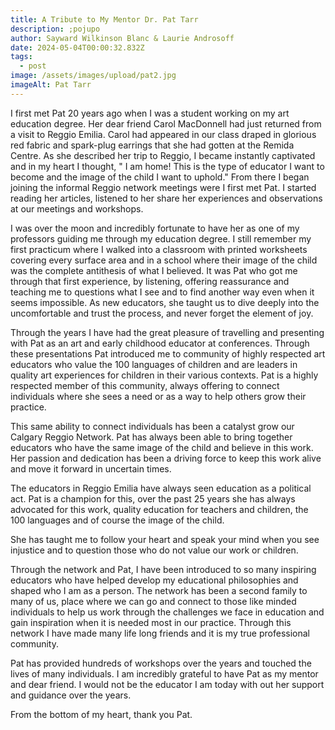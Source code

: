 ```yaml
---
title: A Tribute to My Mentor Dr. Pat Tarr
description: ;pojupo
author: Sayward Wilkinson Blanc & Laurie Androsoff
date: 2024-05-04T00:00:32.832Z
tags:
  - post
image: /assets/images/upload/pat2.jpg
imageAlt: Pat Tarr
---
```

I first met Pat 20 years ago when I was a student working on my art education degree. Her dear friend Carol MacDonnell had just returned from a visit to Reggio Emilia. Carol had appeared in our class draped in glorious red fabric and spark-plug earrings that she had gotten at the Remida Centre. As she described her trip to Reggio, I became instantly captivated and in my heart I thought, " I am home! This is the type of educator I want to become and the image of the child I want to uphold." From there I began joining the informal Reggio network meetings were I first met Pat. I started reading her articles, listened to her share her experiences and observations at our meetings and workshops.

I was over the moon and incredibly fortunate to have her as one of my professors guiding me through my education degree. I still remember my first practicum where I walked into a classroom with printed worksheets covering every surface area and in a school where their image of the child was the complete antithesis of what I believed. It was Pat who got me through that first experience, by listening, offering reassurance and teaching me to questions what I see and to find another way even when it seems impossible. As new educators, she taught us to dive deeply into the uncomfortable and trust the process, and never forget the element of joy. 

Through the years I have had the great pleasure of travelling and presenting with Pat as an art and early childhood educator at conferences. Through these presentations Pat introduced me to community of highly respected art educators who value the 100 languages of children and are leaders in quality art experiences for children in their various contexts. Pat is a highly respected member of this community, always offering to connect individuals where she sees a need or as a way to help others grow their practice.

This same ability to connect individuals has been a catalyst grow our Calgary Reggio Network. Pat has always been able to bring together educators who have the same image of the child and believe in this work. Her passion and dedication has been a driving force to keep this work alive and move it forward in uncertain times. 

The educators in Reggio Emilia have always seen education as a political act. Pat is a champion for this, over the past 25 years she has always advocated for this work, quality education for teachers and children, the 100 languages and of course the image of the child. 

She has taught me to follow your heart and speak your mind when you see injustice and to question those who do not value our work or children.

Through the network and Pat, I have been introduced to so many inspiring educators who have helped develop my educational philosophies and shaped who I am as a person. The network has been a second family to many of us, place where we can go and connect to those like minded individuals to help us work through the challenges we face in education and gain inspiration when it is needed most in our practice. Through this network I have made many life long friends and it is my true professional community. 

Pat has provided hundreds of workshops over the years and touched the lives of many individuals. I am incredibly grateful to have Pat as my mentor and dear friend. I would not be the educator I am today with out her support and guidance over the years. 

From the bottom of my heart, thank you Pat.